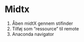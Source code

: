# Midtx
1. Åben midtX gennem stifinder
2. Tilføj som “ressource” til remote
3. Anaconda navigator

<!-- {BearID:9BC53BA4-AF21-4205-BF17-F33232A37585-8300-00000032BADACBBF} -->
